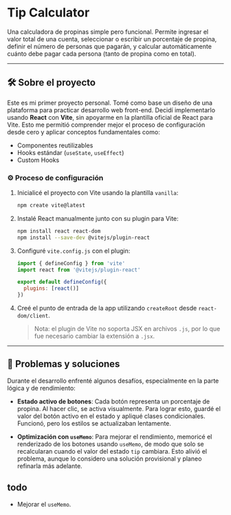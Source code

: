 # Tip Calculator

Una calculadora de propinas simple pero funcional. Permite ingresar el valor total de una cuenta, seleccionar o escribir un porcentaje de propina, definir el número de personas que pagarán, y calcular automáticamente cuánto debe pagar cada persona (tanto de propina como en total).

---

## 🛠 Sobre el proyecto

Este es mi primer proyecto personal. Tomé como base un diseño de una plataforma para practicar desarrollo web front-end. Decidí implementarlo usando **React** con **Vite**, sin apoyarme en la plantilla oficial de React para Vite. Esto me permitió comprender mejor el proceso de configuración desde cero y aplicar conceptos fundamentales como:

- Componentes reutilizables
- Hooks estándar (`useState`, `useEffect`)
- Custom Hooks

### ⚙️ Proceso de configuración

1. Inicialicé el proyecto con Vite usando la plantilla `vanilla`:
   ```bash
   npm create vite@latest
   ```
2. Instalé React manualmente junto con su plugin para Vite:
   ```bash
   npm install react react-dom
   npm install --save-dev @vitejs/plugin-react
   ```
3. Configuré `vite.config.js` con el plugin:
   ```js
   import { defineConfig } from 'vite'
   import react from '@vitejs/plugin-react'

   export default defineConfig({
     plugins: [react()]
   })
   ```
4. Creé el punto de entrada de la app utilizando `createRoot` desde `react-dom/client`.  
   > Nota: el plugin de Vite no soporta JSX en archivos `.js`, por lo que fue necesario cambiar la extensión a `.jsx`.

---

## 🧪 Problemas y soluciones

Durante el desarrollo enfrenté algunos desafíos, especialmente en la parte lógica y de rendimiento:

- **Estado activo de botones**: Cada botón representa un porcentaje de propina. Al hacer clic, se activa visualmente. Para lograr esto, guardé el valor del botón activo en el estado y apliqué clases condicionales. Funcionó, pero los estilos se actualizaban lentamente.

- **Optimización con `useMemo`**: Para mejorar el rendimiento, memoricé el renderizado de los botones usando `useMemo`, de modo que solo se recalcularan cuando el valor del estado `tip` cambiara. Esto alivió el problema, aunque lo considero una solución provisional y planeo refinarla más adelante.

## todo

- Mejorar el `useMemo`.
